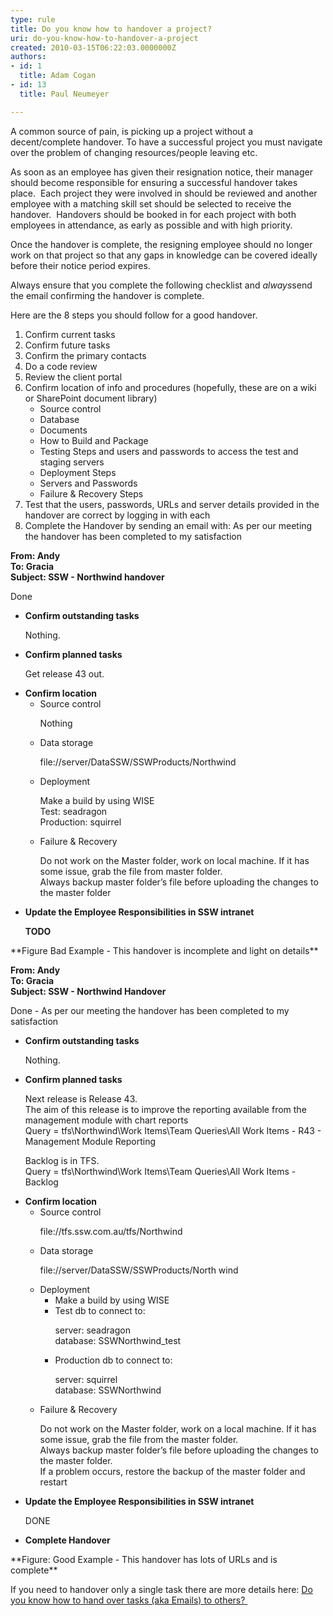 ```yaml
---
type: rule
title: Do you know how to handover a project?
uri: do-you-know-how-to-handover-a-project
created: 2010-03-15T06:22:03.0000000Z
authors:
- id: 1
  title: Adam Cogan
- id: 13
  title: Paul Neumeyer

---
```


 
A common source of pain, is picking up a project without a decent/complete handover. To have a successful project you must navigate over the problem of changing resources/people leaving etc.

As soon as an employee has given their resignation notice, their manager should become responsible for ensuring a successful handover takes place.  Each project they were involved in should be reviewed and another employee with a matching skill set should be selected to receive the handover.  Handovers should be booked in for each project with both employees in attendance, as early as possible and with high priority.

Once the handover is complete, the resigning employee should no longer work on that project so that any gaps in knowledge can be covered ideally before their notice period expires.

Always ensure that you complete the following checklist and *always*send the email confirming the handover is complete.

Here are the 8 steps you should follow for a good handover.
 
1. Confirm current tasks
2. Confirm future tasks
3. Confirm the primary contacts
4. Do a code review
5. Review the client portal
6. Confirm location of info and procedures (hopefully, these are on a wiki or SharePoint document library)
    - Source control
    - Database
    - Documents
    - How to Build and Package
    - Testing Steps and users and passwords to access the test and staging servers
    - Deployment Steps
    - Servers and Passwords
    - Failure & Recovery Steps
7. Test that the users, passwords, URLs and server details provided in the handover are correct by logging in with each
8. Complete the Handover by sending an email with: As per our meeting the handover has been completed to my satisfaction

<font class="ms-rteCustom-GreyBox"> <p> 
      <b>From&#58;&#160;Andy<br>To&#58;&#160;Gracia<br>Subject&#58;&#160;SSW - Northwind handover</b></p>
   <p>Done</p><ul><li> 
         <strong>Confirm outstanding tasks </strong>
         <p>Nothing.<br></p></li><li> 
         <strong>Confirm planned tasks </strong>
         <p>Get release 43 out.</p></li><li> 
         <strong>Confirm location </strong><ul><li>Source control<p>Nothing</p></li><li>Data storage<p> 
                  <a shape="rect">file&#58;//server/DataSSW/SSWProducts/Northwind</a></p></li><li>Deployment<p>Make a build by using WISE<br>Test&#58;&#160;seadragon<br>Production&#58;&#160;squirrel</p></li><li>Failure &amp; Recovery<p>Do not work on the Master folder, work on local machine. If it has some issue, grab the file from master folder.<br>Always backup master folder’s file before uploading the changes to the master folder</p></li></ul></li><li> 
         <strong>Update the Employee Responsibilities in SSW intranet </strong>
         <p> 
            <b>TODO</b> </p></li></ul> </font> **​​​Figure Bad Example - This handover is incomplete and light on details** 
<font class="ms-rteCustom-GreyBox"> <p> 
      <b>From&#58;&#160;Andy<br>To&#58; Gracia<br>Subject&#58;&#160;SSW - Northwind Handover</b> </p>
   <p>Done -&#160;As per our meeting the handover has been completed to my satisfaction <br></p><ul><li> 
         <strong>Confirm outstanding tasks </strong>
         <p>Nothing.</p></li><li> 
         <strong>Confirm planned tasks </strong>
         <p>Next release is Release 43.<br>The aim of&#160;this release is to improve&#160;the reporting available from the management module with chart reports<br>Query&#160;= tfs\Northwind\Work Items\Team Queries\All Work Items - R43 - Management Module Reporting</p><p>Backlog is in TFS.<br>Query = tfs\Northwind\Work Items\Team Queries\All Work Items - Backlog</p></li><li> 
         <strong>Confirm location </strong><ul><li>Source control<p>
                  <a shape="rect">file&#58;//tfs.ssw.com.au/tfs/Northwind</a></p></li><li>Data storage<p> 
                  <a shape="rect">file&#58;//server/DataSSW/SSWProducts/North wind</a></p></li><li>Deployment<ul><li>Make a build by using WISE</li><li>Test db to connect to&#58;<p>server&#58; seadragon<br>database&#58; SSWNorthwind_test</p></li><li>Production db to connect to&#58;<p>server&#58; squirrel<br>database&#58; SSWNorthwind&#160;<br></p></li></ul></li><li>Failure &amp; Recovery<p>Do not work on the Master folder, work on a local machine. If it has some issue, grab the file from the master folder.<br>Always backup master folder’s file before uploading the changes to the master folder.<br>If a problem occurs, restore the backup of the master folder and restart<br></p></li></ul></li><li> 
         <strong>Update the Employee Responsibilities in SSW intranet </strong>
         <p>DONE</p></li><li> 
         <strong>Complete Handover </strong></li></ul> </font> **Figure: Good Example - This handover has lots of URLs and is complete**

If you need to handover only a single task there are more details here: [Do you know how to hand over tasks (aka Emails) to others? ​](/_layouts/15/FIXUPREDIRECT.ASPX?WebId=3dfc0e07-e23a-4cbb-aac2-e778b71166a2&amp;TermSetId=07da3ddf-0924-4cd2-a6d4-a4809ae20160&amp;TermId=2586b50a-21b6-40b0-8004-d90d1b029bec)

